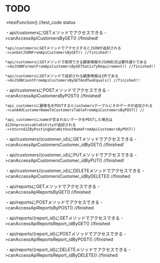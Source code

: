 # TODO
->testFunction() //test_code status

・api/customersにGETメソッドでアクセスできる
->canAccessApiCustomersByGET()  //finished!

    *api/customersにGETメソッドでアクセスするとJSONが返却される
    ->canGetJSONFromApiCustomersByGET() //finished!!

    *api/customersにGETメソッドで取得できる顧客情報のJSON形式は要件通りである
    ->doJSONFormatFromApiCustomersByGETSatisfyRequirement() //finished!!

    *api/customersにGETメソッドで返却される顧客情報は2件である
    ->doJSONCountFromApiCustomersByGETAndTwoEquals() //finished!!


・api/customersにPOSTメソッドでアクセスできる
->canAccessApiCustomersByPOST() //finished!

    *api_customersに顧客名をPOSTするとcustomersテーブルにそのデータが追加される
    ->canAddCustomerNameToCustomersTableFromApiCustomersByPOST() //

    *api_customersにnameが含まれないデータをPOSTした場合は422UnprocessableEntityが返却される
    ->return422ByPostingDataWithoutNameFromApiCustomersByPOST()




・api/customers/{customer_id}にGETメソッドでアクセスできる
->canAccessApiCustomersCustomer_idByGET() //finished!

・api/customers/{customer_id}にPUTメソッドでアクセスできる
->canAccessApiCustomersCustomer_idByPUT() //finished!

・api/customers/{customer_id}にDELETEメソッドでアクセスできる
->canAccessApiCustomersCustomer_idByDELETE() //finished

・api/reportsにGETメソッドでアクセスできる
->canAccessApiReportsByGET() //finished

・api/reportsにPOSTメソッドでアクセスできる
->canAccessApiReportsByPOST() //finished

・api/reports/{report_id}にGETメソッドでアクセスできる
->canAccessApiReportsReport_idByGET() //finished

・api/reports/{report_id}にPOSTメソッドでアクセスできる
->canAccessApiReportsReport_idByPOST() //finished

・api/reports/{report_id}にDELETEメソッドでアクセスできる
->canAccessApiReportsReport_idByDELETE() //finished


